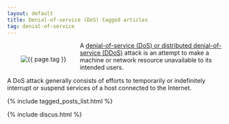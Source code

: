 ```yaml
---
layout: default
title: Denial-of-service (DoS) tagged articles
tag: denial-of-service
---
```


<div style="float: left; margin: 2.0rem;">
	<img src="/public/images/{{ page.tag }}.png" style="max-width: 10rem;" alt="{{ page.tag }}" />
</div>

A [denial-of-service (DoS) or distributed denial-of-service (DDoS)](https://en.wikipedia.org/wiki/Denial-of-service_attack) attack is an attempt to make a machine or network resource unavailable to its intended users.

A DoS attack generally consists of efforts to temporarily or indefinitely interrupt or suspend services of a host connected to the Internet.


{% include tagged_posts_list.html %}

{% include discus.html %}
